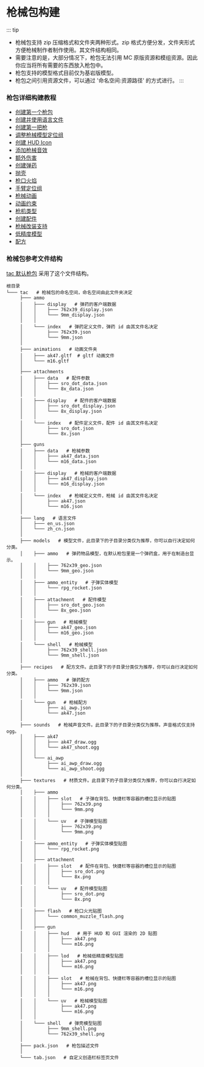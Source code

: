 # 枪械包构建
::: tip
- 枪械包支持 zip 压缩格式和文件夹两种形式。zip 格式方便分发，文件夹形式方便枪械制作者制作使用。其文件结构相同。
- 需要注意的是，大部分情况下，枪包无法引用 MC 原版资源和模组资源。因此你应当将所有需要的东西放入枪包中。
- 枪包支持的模型格式目前仅为基岩版模型。
- 枪包之间引用资源文件，可以通过 '命名空间:资源路径' 的方式进行。
::: 
### 枪包详细构建教程
- [创建第一个枪包](/zh/gunpack/first_gunpack/)
- [创建并使用语言文件](/zh/gunpack/language/)
- [创建第一把枪](/zh/gunpack/first_gun/)
- [调整枪械模型定位组](/zh/gunpack/gun_positioning/)
- [创建 HUD Icon](/zh/gunpack/hud_icon/)
- [添加枪械音效](/zh/gunpack/gun_sound/)
- [额外伤害](/zh/gunpack/gun_extra_damage/)
- [创建弹药](/zh/gunpack/ammo/)
- [抛壳](/zh/gunpack/shell_ejection/)
- [枪口火焰](/zh/gunpack/muzzle_flash/)
- [手臂定位组](/zh/gunpack/hand_pos/)
- [枪械动画](/zh/gunpack/animation/)
- [动画约束](/zh/gunpack/ica/)
- [枪机类型](/zh/gunpack/bolt_type/)
- [创建配件](/zh/gunpack/attachment/)
- [枪械改装支持](/zh/gunpack/gun_refit/)
- [低精度模型](/zh/gunpack/lod/)
- [配方](/zh/gunpack/recipe/)
### 枪械包参考文件结构
[tac 默认枪包](https://github.com/MCModderAnchor/TimelessAndClassicsZero/tree/1.18.2/src/main/resources/assets/tac/custom/tac_default_gun) 采用了这个文件结构。
```
根目录
└─── tac   # 枪械包的命名空间，命名空间由此文件夹决定
     ├─── ammo
     │    ├─── display   # 弹药的客户端数据
     │    │    ├─── 762x39_display.json
     │    │    └─── 9mm_display.json
     │    │
     │    └─── index   # 弹药定义文件，弹药 id 由其文件名决定
     │         ├─── 762x39.json
     │         └─── 9mm.json
     │
     ├─── animations   # 动画文件夹
     │    ├─── ak47.gltf  # gltf 动画文件
     │    └─── m16.gltf
     │
     ├─── attachments
     │    ├─── data   # 配件参数
     │    │    ├─── sro_dot_data.json
     │    │    └─── 8x_data.json
     │    │
     │    ├─── display   # 配件的客户端数据
     │    │    ├─── sro_dot_display.json
     │    │    └─── 8x_display.json
     │    │
     │    └─── index   # 配件定义文件，配件 id 由其文件名决定
     │         ├─── sro_dot.json
     │         └─── 8x.json
     │
     ├─── guns
     │    ├─── data   # 枪械参数
     │    │    ├─── ak47_data.json
     │    │    └─── m16_data.json
     │    │
     │    ├─── display   # 枪械的客户端数据
     │    │    ├─── ak47_display.json
     │    │    └─── m16_display.json
     │    │
     │    └─── index   # 枪械定义文件，枪械 id 由其文件名决定
     │         ├─── ak47.json
     │         └─── m16.json
     │
     ├─── lang   # 语言文件
     │    ├─── en_us.json
     │    └─── zh_cn.json
     │
     ├─── models   # 模型文件，此目录下的子目录分类仅为推荐，你可以自行决定如何分类。
     │    ├─── ammo   # 弹药物品模型，在默认枪包里是一个弹药盒，用于在制造台显示。
     │    │    ├─── 762x39_geo.json
     │    │    └─── 9mm_geo.json
     │    │
     │    ├─── ammo_entity   # 子弹实体模型
     │    │    └─── rpg_rocket.json
     │    │
     │    ├─── attachment   # 配件模型
     │    │    ├─── sro_dot_geo.json
     │    │    └─── 8x_geo.json
     │    │
     │    ├─── gun   # 枪械模型
     │    │    ├─── ak47_geo.json
     │    │    └─── m16_geo.json
     │    │
     │    └─── shell   # 枪械模型
     │         ├─── 762x39_shell.json
     │         └─── 9mm_shell.json
     │
     ├─── recipes   # 配方文件。此目录下的子目录分类仅为推荐，你可以自行决定如何分类。
     │    ├─── ammo   # 弹药配方
     │    │    ├─── 762x39.json
     │    │    └─── 9mm.json
     │    │
     │    └─── gun   # 枪械配方
     │         ├─── ai_awp.json
     │         └─── ak47.json
     │
     ├─── sounds   # 枪械声音文件。此目录下的子目录分类仅为推荐。声音格式仅支持 ogg。
     │    ├─── ak47
     │    │    ├─── ak47_draw.ogg
     │    │    └─── ak47_shoot.ogg
     │    │
     │    └─── ai_awp
     │         ├─── ai_awp_draw.ogg
     │         └─── ai_awp_shoot.ogg
     │
     ├─── textures   # 材质文件。此目录下的子目录分类仅为推荐，你可以自行决定如何分类。
     │    ├─── ammo
     │    │    ├─── slot   # 子弹在背包、快捷栏等容器的槽位显示的贴图
     │    │    │    ├─── 762x39.png
     │    │    │    └─── 9mm.png
     │    │    │
     │    │    └─── uv   # 子弹模型贴图
     │    │         ├─── 762x39.png
     │    │         └─── 9mm.png
     │    │
     │    ├─── ammo_entity   # 子弹实体模型贴图
     │    │    └─── rpg_rocket.png
     │    │
     │    ├─── attachment
     │    │    ├─── slot   # 配件在背包、快捷栏等容器的槽位显示的贴图
     │    │    │    ├─── sro_dot.png
     │    │    │    └─── 8x.png
     │    │    │
     │    │    └─── uv   # 配件模型贴图
     │    │         ├─── sro_dot.png
     │    │         └─── 8x.png
     │    │
     │    ├─── flash   # 枪口火光贴图
     │    │    └─── common_muzzle_flash.png
     │    │
     │    ├─── gun
     │    │    ├─── hud   # 用于 HUD 和 GUI 渲染的 2D 贴图
     │    │    │    ├─── ak47.png
     │    │    │    └─── m16.png
     │    │    │
     │    │    ├─── lod   # 枪械低精度模型贴图
     │    │    │    ├─── ak47.png
     │    │    │    └─── m16.png
     │    │    │
     │    │    ├─── slot   # 枪械在背包、快捷栏等容器的槽位显示的贴图
     │    │    │    ├─── ak47.png
     │    │    │    └─── m16.png
     │    │    │
     │    │    └─── uv   # 枪械模型贴图
     │    │         ├─── ak47.png
     │    │         └─── m16.png
     │    │
     │    └─── shell   # 弹壳模型贴图
     │         ├─── 9mm_shell.png
     │         └─── 762x39_shell.png
     │
     ├─── pack.json   # 枪包描述文件
     │
     └─── tab.json   # 自定义创造栏标签页文件
```
